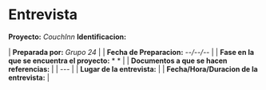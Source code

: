 # **Entrevista**
**Proyecto:** *CouchInn*
**Identificacion:** *<Numero>*

| **Preparada por:** *Grupo 24* |
| **Fecha de Preparacion:** *--/--/--* |
| **Fase en la que se encuentra el proyecto:** * <fase> * |
| **Documentos a que se hacen referencias:** *<documentos>* |
| --- |
| **Lugar de la entrevista:** *<un lugar>* |
| **Fecha/Hora/Duracion de la entrevista:** *<texto>* |

